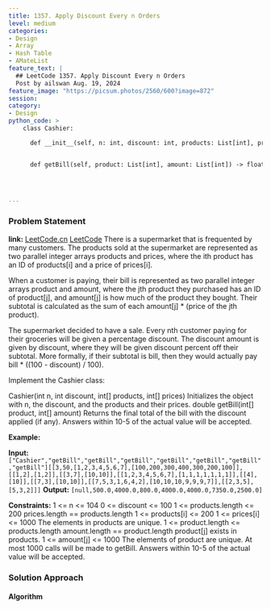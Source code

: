 ```yaml
---
title: 1357. Apply Discount Every n Orders
level: medium
categories:
- Design
- Array
- Hash Table
- AMateList
feature_text: |
  ## LeetCode 1357. Apply Discount Every n Orders
  Post by ailswan Aug. 19, 2024
feature_image: "https://picsum.photos/2560/600?image=872"
session: 
category:
- Design
python_code: >
    class Cashier:

      def __init__(self, n: int, discount: int, products: List[int], prices: List[int]):


      def getBill(self, product: List[int], amount: List[int]) -> float:


   

---
```


### Problem Statement
**link:**
[LeetCode.cn](https://leetcode.cn/problems/apply-discount-every-n-orders/)
[LeetCode](https://leetcode.com/problems/apply-discount-every-n-orders/)
There is a supermarket that is frequented by many customers. The products sold at the supermarket are represented as two parallel integer arrays products and prices, where the ith product has an ID of products[i] and a price of prices[i].

When a customer is paying, their bill is represented as two parallel integer arrays product and amount, where the jth product they purchased has an ID of product[j], and amount[j] is how much of the product they bought. Their subtotal is calculated as the sum of each amount[j] * (price of the jth product).

The supermarket decided to have a sale. Every nth customer paying for their groceries will be given a percentage discount. The discount amount is given by discount, where they will be given discount percent off their subtotal. More formally, if their subtotal is bill, then they would actually pay bill * ((100 - discount) / 100).

Implement the Cashier class:

Cashier(int n, int discount, int[] products, int[] prices) Initializes the object with n, the discount, and the products and their prices.
double getBill(int[] product, int[] amount) Returns the final total of the bill with the discount applied (if any). Answers within 10-5 of the actual value will be accepted.


**Example:**

**Input:** `["Cashier","getBill","getBill","getBill","getBill","getBill","getBill","getBill"][[3,50,[1,2,3,4,5,6,7],[100,200,300,400,300,200,100]],[[1,2],[1,2]],[[3,7],[10,10]],[[1,2,3,4,5,6,7],[1,1,1,1,1,1,1]],[[4],[10]],[[7,3],[10,10]],[[7,5,3,1,6,4,2],[10,10,10,9,9,9,7]],[[2,3,5],[5,3,2]]]`
**Output:** `[null,500.0,4000.0,800.0,4000.0,4000.0,7350.0,2500.0]`

 
**Constraints:**
1 <= n <= 104
0 <= discount <= 100
1 <= products.length <= 200
prices.length == products.length
1 <= products[i] <= 200
1 <= prices[i] <= 1000
The elements in products are unique.
1 <= product.length <= products.length
amount.length == product.length
product[j] exists in products.
1 <= amount[j] <= 1000
The elements of product are unique.
At most 1000 calls will be made to getBill.
Answers within 10-5 of the actual value will be accepted.

### Solution Approach
 
#### Algorithm
 